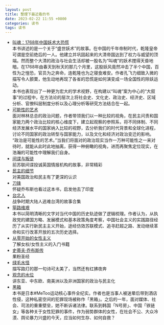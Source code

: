 ```yaml
---
layout: post
title: 整理下最近看的书
date: 2023-02-22 11:55 +0800
categories: 读书
tags: 读书
---
```

- [叫魂：1768年中国妖术大恐慌](https://book.douban.com/subject/25912076/)<br>
本书讲述的是一个关于“盛世妖术”的故事。在中国的千年帝制时代，乾隆皇帝可谓是空前绝后的一人。他建立并巩固起来的大清帝国达到了权力与威望的顶端。然而整个大清的政治与社会生活却被一股名为“叫魂”的妖术搅得天昏地暗。在1768年由春天到秋天的那几个月里，这股妖风竟然冲击了半个中国，百性为之惶恐，官员为之奔命，连乾隆也为之寝食难安。作者孔飞力细致入微的描写令人颤栗，他生动地再现了各省的恐慌是如何演变成一场全国性的除妖运动。<br>
本书也表现出了一种更为宏大的学术视野，在构建以“叫魂”案为中心的“大叙事”的过程中，在方法论的层次上将社会史、文化史、政治史、经济史、区域分析、官僚科层制度分析以及心理分析等研究方法结合在一起。<br>
- [可能性的艺术](https://book.douban.com/subject/35819419/)<br>
面对林林总总的政治问题，作者带领我们以一种比较的视角，在民主问责和国家能力两个政治比较的核心维度下，建立起观察的参照系，将不同体制、不同经济发展水平的国家纳入比较的视野，去分析我们的时代背景和全球化进程，讨论不同国家的政治转型与国家能力，以及文化和经济对政治变迁的影响。<br>
“政治是可能性的艺术。”当我们将面对的政治现实当作一万种可能性之一来对待时，就能从此时此地抽离，获得一种俯瞰的视角，进而再聚焦定位现实，在浩瀚的可能性中理解我们自身。<br>
- [间谍与叛徒](https://book.douban.com/subject/35130747/)<br>
前苏联间谍投诚英国情报机构的故事，非常精彩<br>
- [民主的细节](https://book.douban.com/subject/3813669/)<br>
对美国政治和民主有了更深的认识<br>
- [刀锋](https://book.douban.com/subject/2035162/)<br>
怀疑乔布斯也看过这本书，启发他去了印度<br>
- [台北人](https://book.douban.com/subject/5337248/)<br>
战争时期大陆人逃难台湾的故事合集<br>
- [筚路维艰](https://book.douban.com/subject/26171466/)<br>
本书以简明清晰的文字对当代中国的历史轨迹做了逻辑梳理。作者认为，从执政党的建国方略、发展模式和基本政策角度考察，中国社会主义的实践路径经历了从实行新民主主义开始，途经仿效苏联模式、追寻赶超之路、发动继续革命和实行改革开放的五次历史选择。<br>
- [从零开始的女性主义](https://book.douban.com/subject/35523099/)<br>
了解女权/女性主义的入门书籍<br>
- [史蒂夫·乔布斯传](https://book.douban.com/subject/25810506/)<br>
果粉圣经<br>
- [绿毛水怪](https://book.douban.com/subject/30163860/)<br>
 描写路灯的那一句诗可太美了，当然还有红拂夜奔<br>
- [观念的水位](https://book.douban.com/subject/20463108/)<br>
讲东亚、中东欧、南美洲以及非洲国家的政治与民主化<br>
- [黑箱](https://book.douban.com/subject/30484795/)<br>
本书是日本#MeToo运动核心事件全纪实。作者也是当事人被迷晕后带到酒店性侵，这种私密空间的犯罪现场被称作「黑箱」。之后的一年，面对媒体、社会、司法的重重壁垒，她不断诉诸法律。联系到韩国「N号房」、中国「铁链女」等各种关于女性犯罪的事件，作为弱势群体的女性，在社会不公、大众冷漠、舆论暴力兴盛的今天，应当如何生存、如何自救？<br>
